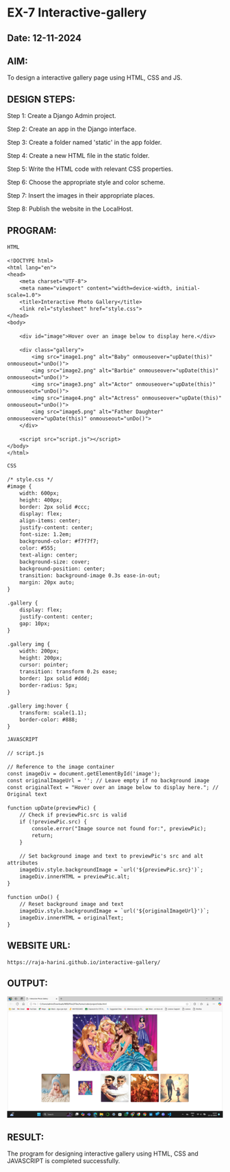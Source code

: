 # EX-7 Interactive-gallery
## Date: 12-11-2024

## AIM:
To design a interactive gallery page using HTML, CSS and JS.

## DESIGN STEPS:
Step 1:
Create a Django Admin project.

Step 2:
Create an app in the Django interface.

Step 3:
Create a folder named 'static' in the app folder.

Step 4:
Create a new HTML file in the static folder.

Step 5:
Write the HTML code with relevant CSS properties.

Step 6:
Choose the appropriate style and color scheme.

Step 7:
Insert the images in their appropriate places.

Step 8:
Publish the website in the LocalHost.

## PROGRAM:
```
HTML

<!DOCTYPE html>
<html lang="en">
<head>
    <meta charset="UTF-8">
    <meta name="viewport" content="width=device-width, initial-scale=1.0">
    <title>Interactive Photo Gallery</title>
    <link rel="stylesheet" href="style.css">
</head>
<body>

    <div id="image">Hover over an image below to display here.</div>

    <div class="gallery">
        <img src="image1.png" alt="Baby" onmouseover="upDate(this)" onmouseout="unDo()">
        <img src="image2.png" alt="Barbie" onmouseover="upDate(this)" onmouseout="unDo()">
        <img src="image3.png" alt="Actor" onmouseover="upDate(this)" onmouseout="unDo()">
        <img src="image4.png" alt="Actress" onmouseover="upDate(this)" onmouseout="unDo()">
        <img src="image5.png" alt="Father Daughter" onmouseover="upDate(this)" onmouseout="unDo()">
    </div>

    <script src="script.js"></script>
</body>
</html>
```
```
CSS

/* style.css */
#image {
    width: 600px;
    height: 400px;
    border: 2px solid #ccc;
    display: flex;
    align-items: center;
    justify-content: center;
    font-size: 1.2em;
    background-color: #f7f7f7;
    color: #555;
    text-align: center;
    background-size: cover;
    background-position: center;
    transition: background-image 0.3s ease-in-out;
    margin: 20px auto;
}

.gallery {
    display: flex;
    justify-content: center;
    gap: 10px;
}

.gallery img {
    width: 200px;
    height: 200px;
    cursor: pointer;
    transition: transform 0.2s ease;
    border: 1px solid #ddd;
    border-radius: 5px;
}

.gallery img:hover {
    transform: scale(1.1);
    border-color: #888;
}
```
```
JAVASCRIPT

// script.js

// Reference to the image container
const imageDiv = document.getElementById('image');
const originalImageUrl = ''; // Leave empty if no background image
const originalText = "Hover over an image below to display here."; // Original text

function upDate(previewPic) {
    // Check if previewPic.src is valid
    if (!previewPic.src) {
        console.error("Image source not found for:", previewPic);
        return;
    }
    
    // Set background image and text to previewPic's src and alt attributes
    imageDiv.style.backgroundImage = `url('${previewPic.src}')`;
    imageDiv.innerHTML = previewPic.alt;
}

function unDo() {
    // Reset background image and text
    imageDiv.style.backgroundImage = `url('${originalImageUrl}')`;
    imageDiv.innerHTML = originalText;
}
```

## WEBSITE URL:
```
https://raja-harini.github.io/interactive-gallery/
```

## OUTPUT:

![alt text](OP.png)

## RESULT:
The program for designing interactive gallery using HTML, CSS and JAVASCRIPT is completed successfully.